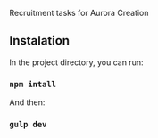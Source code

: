 Recruitment tasks for Aurora Creation

## Instalation

In the project directory, you can run:

### `npm intall`

And then:

### `gulp dev`
